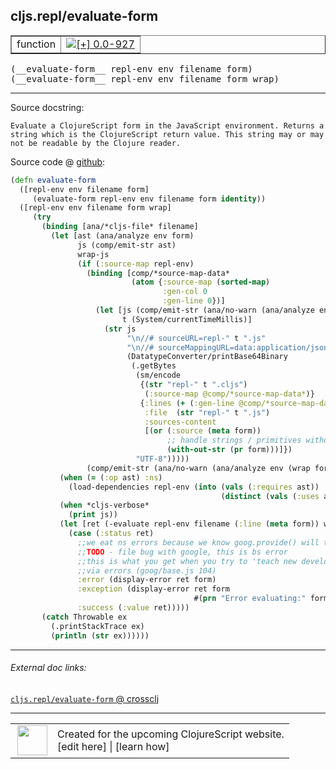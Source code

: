 ## cljs.repl/evaluate-form



 <table border="1">
<tr>
<td>function</td>
<td><a href="https://github.com/cljsinfo/cljs-api-docs/tree/0.0-927"><img valign="middle" alt="[+] 0.0-927" title="Added in 0.0-927" src="https://img.shields.io/badge/+-0.0--927-lightgrey.svg"></a> </td>
</tr>
</table>


 <samp>
(__evaluate-form__ repl-env env filename form)<br>
</samp>
 <samp>
(__evaluate-form__ repl-env env filename form wrap)<br>
</samp>

---





Source docstring:

```
Evaluate a ClojureScript form in the JavaScript environment. Returns a
string which is the ClojureScript return value. This string may or may
not be readable by the Clojure reader.
```


Source code @ [github](https://github.com/clojure/clojurescript/blob/r2307/src/clj/cljs/repl.clj#L73-L125):

```clj
(defn evaluate-form
  ([repl-env env filename form]
     (evaluate-form repl-env env filename form identity))
  ([repl-env env filename form wrap]
     (try
       (binding [ana/*cljs-file* filename]
         (let [ast (ana/analyze env form)
               js (comp/emit-str ast)
               wrap-js
               (if (:source-map repl-env)
                 (binding [comp/*source-map-data*
                           (atom {:source-map (sorted-map)
                                  :gen-col 0
                                  :gen-line 0})]
                   (let [js (comp/emit-str (ana/no-warn (ana/analyze env (wrap form))))
                         t (System/currentTimeMillis)]
                     (str js
                          "\n//# sourceURL=repl-" t ".js"
                          "\n//# sourceMappingURL=data:application/json;base64,"
                          (DatatypeConverter/printBase64Binary
                           (.getBytes
                            (sm/encode
                             {(str "repl-" t ".cljs")
                              (:source-map @comp/*source-map-data*)}
                             {:lines (+ (:gen-line @comp/*source-map-data*) 3)
                              :file  (str "repl-" t ".js")
                              :sources-content
                              [(or (:source (meta form))
                                   ;; handle strings / primitives without metadata
                                   (with-out-str (pr form)))]})
                            "UTF-8")))))
                 (comp/emit-str (ana/no-warn (ana/analyze env (wrap form)))))]
           (when (= (:op ast) :ns)
             (load-dependencies repl-env (into (vals (:requires ast))
                                               (distinct (vals (:uses ast))))))
           (when *cljs-verbose*
             (print js))
           (let [ret (-evaluate repl-env filename (:line (meta form)) wrap-js)]
             (case (:status ret)
               ;;we eat ns errors because we know goog.provide() will throw when reloaded
               ;;TODO - file bug with google, this is bs error
               ;;this is what you get when you try to 'teach new developers'
               ;;via errors (goog/base.js 104)
               :error (display-error ret form)
               :exception (display-error ret form
                                         #(prn "Error evaluating:" form :as js))
               :success (:value ret)))))
       (catch Throwable ex
         (.printStackTrace ex)
         (println (str ex))))))
```

<!--
Repo - tag - source tree - lines:

 <pre>
clojurescript @ r2307
└── src
    └── clj
        └── cljs
            └── <ins>[repl.clj:73-125](https://github.com/clojure/clojurescript/blob/r2307/src/clj/cljs/repl.clj#L73-L125)</ins>
</pre>

-->

---



###### External doc links:

[`cljs.repl/evaluate-form` @ crossclj](http://crossclj.info/fun/cljs.repl/evaluate-form.html)<br>

---

 <table>
<tr><td>
<img valign="middle" align="right" width="48px" src="http://i.imgur.com/Hi20huC.png">
</td><td>
Created for the upcoming ClojureScript website.<br>
[edit here] | [learn how]
</td></tr></table>

[edit here]:https://github.com/cljsinfo/cljs-api-docs/blob/master/cljsdoc/cljs.repl_evaluate-form.cljsdoc
[learn how]:https://github.com/cljsinfo/cljs-api-docs/wiki/cljsdoc-files

<!--

This information was too distracting to show to readers, but I'll leave it
commented here since it is helpful to:

- pretty-print the data used to generate this document
- and show how to retrieve that data



The API data for this symbol:

```clj
{:ns "cljs.repl",
 :name "evaluate-form",
 :signature ["[repl-env env filename form]"
             "[repl-env env filename form wrap]"],
 :history [["+" "0.0-927"]],
 :type "function",
 :full-name-encode "cljs.repl_evaluate-form",
 :source {:code "(defn evaluate-form\n  ([repl-env env filename form]\n     (evaluate-form repl-env env filename form identity))\n  ([repl-env env filename form wrap]\n     (try\n       (binding [ana/*cljs-file* filename]\n         (let [ast (ana/analyze env form)\n               js (comp/emit-str ast)\n               wrap-js\n               (if (:source-map repl-env)\n                 (binding [comp/*source-map-data*\n                           (atom {:source-map (sorted-map)\n                                  :gen-col 0\n                                  :gen-line 0})]\n                   (let [js (comp/emit-str (ana/no-warn (ana/analyze env (wrap form))))\n                         t (System/currentTimeMillis)]\n                     (str js\n                          \"\\n//# sourceURL=repl-\" t \".js\"\n                          \"\\n//# sourceMappingURL=data:application/json;base64,\"\n                          (DatatypeConverter/printBase64Binary\n                           (.getBytes\n                            (sm/encode\n                             {(str \"repl-\" t \".cljs\")\n                              (:source-map @comp/*source-map-data*)}\n                             {:lines (+ (:gen-line @comp/*source-map-data*) 3)\n                              :file  (str \"repl-\" t \".js\")\n                              :sources-content\n                              [(or (:source (meta form))\n                                   ;; handle strings / primitives without metadata\n                                   (with-out-str (pr form)))]})\n                            \"UTF-8\")))))\n                 (comp/emit-str (ana/no-warn (ana/analyze env (wrap form)))))]\n           (when (= (:op ast) :ns)\n             (load-dependencies repl-env (into (vals (:requires ast))\n                                               (distinct (vals (:uses ast))))))\n           (when *cljs-verbose*\n             (print js))\n           (let [ret (-evaluate repl-env filename (:line (meta form)) wrap-js)]\n             (case (:status ret)\n               ;;we eat ns errors because we know goog.provide() will throw when reloaded\n               ;;TODO - file bug with google, this is bs error\n               ;;this is what you get when you try to 'teach new developers'\n               ;;via errors (goog/base.js 104)\n               :error (display-error ret form)\n               :exception (display-error ret form\n                                         #(prn \"Error evaluating:\" form :as js))\n               :success (:value ret)))))\n       (catch Throwable ex\n         (.printStackTrace ex)\n         (println (str ex))))))",
          :title "Source code",
          :repo "clojurescript",
          :tag "r2307",
          :filename "src/clj/cljs/repl.clj",
          :lines [73 125]},
 :full-name "cljs.repl/evaluate-form",
 :docstring "Evaluate a ClojureScript form in the JavaScript environment. Returns a\nstring which is the ClojureScript return value. This string may or may\nnot be readable by the Clojure reader."}

```

Retrieve the API data for this symbol:

```clj
;; from Clojure REPL
(require '[clojure.edn :as edn])
(-> (slurp "https://raw.githubusercontent.com/cljsinfo/cljs-api-docs/catalog/cljs-api.edn")
    (edn/read-string)
    (get-in [:symbols "cljs.repl/evaluate-form"]))
```

-->
